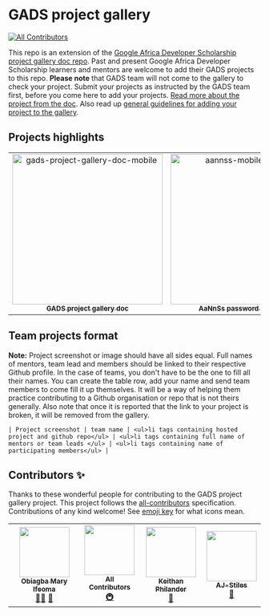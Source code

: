 # GADS project gallery
<!-- ALL-CONTRIBUTORS-BADGE:START - Do not remove or modify this section -->
[![All Contributors](https://img.shields.io/badge/all_contributors-4-orange.svg?style=flat-square)](#contributors-)
<!-- ALL-CONTRIBUTORS-BADGE:END -->

This repo is an extension of the [Google Africa Developer Scholarship project gallery doc repo](https://github.com/gads-projects/doc). Past and present Google Africa Developer Scholarship learners and mentors are welcome to add their GADS projects to this repo. **Please note** that GADS team will not come to the gallery to check your project. Submit your projects as instructed by the GADS team first, before you come here to add your projects. [Read more about the project from the doc](https://obiagba-mary.gitbook.io/gads-projects/about-the-project). Also read up [general guidelines for adding your project to the gallery](https://obiagba-mary.gitbook.io/gads-projects/contribution-guide/contributing).

## Projects highlights

<table>
  <tr>
    <td align="center"><a href="https://obiagba-mary.gitbook.io/gads-projects/"><img src="https://user-images.githubusercontent.com/45185388/130158036-68bddceb-aefc-4c5e-8cff-a7b901e85dbd.png?v=4?s=100" width="300px;" alt="gads-project-gallery-doc-mobile"/><br /><sub><b>GADS project gallery doc</b></sub></a><br /></td>
    <td align="center"><a href="https://ifycode.github.io/Automated-aAnNsS-Password-Generator-App/"><img src="https://user-images.githubusercontent.com/45185388/130155662-01f1fc66-f399-466f-89ab-793f8f9ee2ea.png?v=4?s=100" width="300px;" alt="aannss-mobile-square"/><br /><sub><b>AaNnSs password generator</b></sub></a><br /></td>
    <td align="center"><a href="https://weather-app-obiagba.web.app/"><img src="https://user-images.githubusercontent.com/45185388/130156764-af5240aa-f8e4-4710-8500-2561b35e8eff.png?v=4?s=100" width="300px;" alt="weather-app-mobile-square"/><br /><sub><b>Weather (PWA) app</b></sub></a><br /></td>
  </tr>
</table>

## Team projects format
**Note:** Project screenshot or image should have all sides equal. Full names of mentors, team lead and members should be linked to their respective Github profile. In the case of teams, you don't have to be the one to fill all their names. You can create the table row, add your name and send team members to come fill it up themselves. It will be a way of helping them practice contributing to a Github organisation or repo that is not theirs generally. Also note that once it is reported that the link to your project is broken, it will be removed from the gallery. 
```
| Project screenshot | team name | <ul>li tags containing hosted project and github repo</ul> | <ul>li tags containing full name of mentors or team leads </ul> | <ul>li tags containing name of participating members</ul> |
```


## Contributors ✨

Thanks to these wonderful people for contributing to the GADS project gallery project. This project follows the [all-contributors](https://github.com/all-contributors/all-contributors) specification. Contributions of any kind welcome! See [emoji key](https://allcontributors.org/docs/en/emoji-key) for what icons mean.

<!-- ALL-CONTRIBUTORS-LIST:START - Do not remove or modify this section -->
<!-- prettier-ignore-start -->
<!-- markdownlint-disable -->
<table>
  <tr>
    <td align="center"><a href="https://github.com/Ifycode"><img src="https://avatars.githubusercontent.com/u/45185388?v=4?s=100" width="100px;" alt=""/><br /><sub><b>Obiagba Mary Ifeoma</b></sub></a><br /><a href="#mentoring-Ifycode" title="Mentoring">🧑‍🏫</a> <a href="https://github.com/gads-projects/gallery/commits?author=Ifycode" title="Documentation">📖</a></td>
    <td align="center"><a href="https://allcontributors.org"><img src="https://avatars.githubusercontent.com/u/46410174?v=4?s=100" width="100px;" alt=""/><br /><sub><b>All Contributors</b></sub></a><br /><a href="#infra-all-contributors" title="Infrastructure (Hosting, Build-Tools, etc)">🚇</a></td>
    <td align="center"><a href="http://keithanphilander.com"><img src="https://avatars.githubusercontent.com/u/29425128?v=4?s=100" width="100px;" alt=""/><br /><sub><b>Keithan Philander</b></sub></a><br /><a href="https://github.com/gads-projects/gallery/commits?author=KeithanPhilander" title="Documentation">📖</a></td>
    <td align="center"><a href="https://github.com/AJ-Stiles"><img src="https://avatars.githubusercontent.com/u/86663712?v=4?s=100" width="100px;" alt=""/><br /><sub><b>AJ-Stiles</b></sub></a><br /><a href="https://github.com/gads-projects/gallery/commits?author=AJ-Stiles" title="Documentation">📖</a></td>
  </tr>
</table>

<!-- markdownlint-restore -->
<!-- prettier-ignore-end -->

<!-- ALL-CONTRIBUTORS-LIST:END -->
